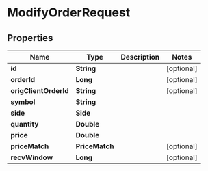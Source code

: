 

# ModifyOrderRequest


## Properties

| Name | Type | Description | Notes |
|------------ | ------------- | ------------- | -------------|
|**id** | **String** |  |  [optional] |
|**orderId** | **Long** |  |  [optional] |
|**origClientOrderId** | **String** |  |  [optional] |
|**symbol** | **String** |  |  |
|**side** | **Side** |  |  |
|**quantity** | **Double** |  |  |
|**price** | **Double** |  |  |
|**priceMatch** | **PriceMatch** |  |  [optional] |
|**recvWindow** | **Long** |  |  [optional] |




